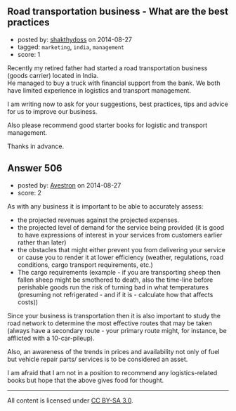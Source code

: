 ## Road transportation business - What are the best practices

- posted by: [shakthydoss](https://stackexchange.com/users/2187960/shakthydoss) on 2014-08-27
- tagged: `marketing`, `india`, `management`
- score: 1

Recently my retired father had started a road transportation business (goods carrier) located in India.  
He managed to buy a truck with financial support from the bank. 
We both have limited experience in logistics and transport management. 

I am writing now to ask for your suggestions, best practices, tips and advice for us to improve our business.

Also please recommend good starter books for logistic and transport management. 

Thanks in advance.


## Answer 506

- posted by: [Avestron](https://stackexchange.com/users/4364057/avestron) on 2014-08-27
- score: 2

As with any business it is important to be able to accurately assess:

 - the projected revenues against the projected expenses.
 - the projected level of demand for the service being provided (it is good to have expressions of interest in your services from customers earlier rather than later)
 - the obstacles that might either prevent you from delivering your service or cause you to render it at lower efficiency (weather, regulations, road conditions, cargo transport requirements, etc.)
 - The cargo requirements (example - if you are transporting sheep then fallen sheep might be smothered to death, also the time-line before perishable goods run the risk of turning bad in what temperatures (presuming not refrigerated - and if it is - calculate how that affects costs))

Since your business is transportation then it is also important to study the road network to determine the most effective routes that may be taken (always have a secondary route - your primary route might, for instance, be afflicted with a 10-car-pileup).

Also, an awareness of the trends in prices and availability not only of fuel but vehicle repair parts/ services is to be considered an asset.

I am afraid that I am not in a position to recommend any logistics-related books but hope that the above gives food for thought.



---

All content is licensed under [CC BY-SA 3.0](https://creativecommons.org/licenses/by-sa/3.0/).
